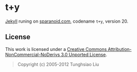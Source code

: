 t+y
===

[Jekyll][jk] runing on [sparanoid.com][sp], codename `t+y`, version 20.

License
-------

This work is licensed under a [Creative Commons Attribution-NonCommercial-NoDerivs 3.0 Unported License][ls].

> Copyright (c) 2005-2012 Tunghsiao Liu

[jk]: https://github.com/mojombo/jekyll
[sp]: http://sparanoid.com/
[ls]: http://creativecommons.org/licenses/by-nc-nd/3.0/